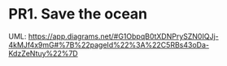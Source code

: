# PR1. Save the ocean

UML: https://app.diagrams.net/#G1ObpqB0tXDNPrySZN0IQJj-4kMJf4x9mG#%7B%22pageId%22%3A%22C5RBs43oDa-KdzZeNtuy%22%7D
